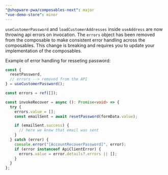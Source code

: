 ```yaml
---
"@shopware-pwa/composables-next": major
"vue-demo-store": minor
---
```


`useCustomerPassword` and `loadCustomerAddresses` inside `useAddress` are now throwing api errors on invocation. The `errors` object has been removed from the composable to make consistent error handling across the composables. This change is breaking and requires you to update your implementation of the composables.

Example of error handling for resseting password:

```typescript
const {
  resetPassword,
  // errors --> removed from the API
} = useCustomerPassword();

const errors = ref([]);

const invokeRecover = async (): Promise<void> => {
  try {
    errors.value = [];
    const emailSent = await resetPassword(formData.value);

    if (emailSent.success) {
      // here we know that email was sent
    }
  } catch (error) {
    console.error("[AccountRecoverPassword]", error);
    if (error instanceof ApiClientError) {
      errors.value = error.details?.errors || [];
    }
  }
};
```
